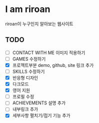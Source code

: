 # I am riroan

riroan이 누구인지 알아보는 웹사이트

## TODO

- [ ] CONTACT WITH ME 이미지 적용하기
- [ ] GAMES 수정하기
- [X] 프로젝트부분 demo, github, site 링크 추가
- [ ] SKILLS 수정하기
- [X] 반응형 디자인
- [X] 다크모드
- [X] 영어 지원
- [ ] 프로필 수정
- [ ] ACHIEVEMENTS 설명 추가
- [ ] 내부링크 추가
- [X] 세부사항 펼치기/접기 기능 추가
